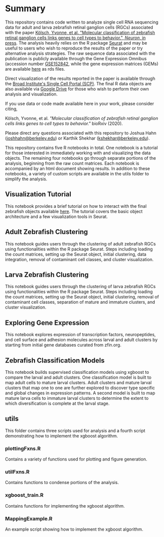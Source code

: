# Summary
This repository contains code written to analyze single cell RNA sequencing data for adult and larva zebrafish retinal ganglion cells (RGCs) associated with the paper [Kölsch, Yvonne, et al. "Molecular classification of zebrafish retinal ganglion cells links genes to cell types to behavior.", *Neuron*, in press](https://www.biorxiv.org/content/10.1101/2020.07.29.226050v1.full.pdf). The analysis heavily relies on the R package [Seurat](https://github.com/satijalab/seurat) and may be useful to users who wish to reproduce the results of the paper or try alternative analysis strategies. The raw sequence data associated with the publication is publicly available through the Gene Expression Omnibus (accession number [GSE152842](https://www.ncbi.nlm.nih.gov/geo/query/acc.cgi?acc=GSE152842), while the gene expression matrices (GEMs) are available [here](https://drive.google.com/drive/folders/1baRKtDkD4d8-6tG8P9v8VcjtUDpWeq5m) as rds files. 

Direct visualization of the results reported in the paper is available through the [Broad Institute's Single Cell Portal (SCP)](https://singlecell.broadinstitute.org/single_cell/study/SCP992/molecular-classification-of-zebrafish-retinal-ganglion-cells-links-single-genes-to-behavior). The final R data objects are also available via [Google Drive](https://drive.google.com/drive/folders/1hrzdSCaBWHxlWq41ViZNG85qNSJOBgyV?usp=sharing) for those who wish to perform their own analysis and visualization.

If you use data or code made available here in your work, please consider citing,

Kölsch, Yvonne, et al. *"Molecular classification of zebrafish retinal ganglion cells links genes to cell types to behavior."* bioRxiv (2020).

Please direct any questions associated with this repository to Joshua Hahn ([joshhahn@berkeley.edu](mailto:joshhahn@berkeley.edu)) or Karthik Shekhar ([kshekhar@berkeley.edu](mailto:kshekhar@berkeley.edu)). 


This repository contains five R notebooks in total. One notebook is a tutorial for those interested in immediately working with and visualizing the data objects. The remaining four notebooks go through separate portions of the analysis, beginning from the raw count matrices. Each notebook is accompanied by an html document showing results. In addition to these notebooks, a variety of custom scripts are available in the utils folder to simplify the analysis.

## Visualization Tutorial
This notebook provides a brief tutorial on how to interact with the final zebrafish objects available [here](https://drive.google.com/drive/folders/1hrzdSCaBWHxlWq41ViZNG85qNSJOBgyV?usp=sharing). The tutorial covers the basic object architecture and a few visualization tools in Seurat.

## Adult Zebrafish Clustering
This notebook guides users through the clustering of adult zebrafish RGCs using functionalities within the R package Seurat. Steps including loading the count matrices, setting up the Seurat object, initial clustering, data integration, removal of contaminant cell classes, and cluster visualization.

## Larva Zebrafish Clustering
This notebook guides users through the clustering of larva zebrafish RGCs using functionalities within the R package Seurat. Steps including loading the count matrices, setting up the Seurat object, initial clustering, removal of contaminant cell classes, separation of mature and immature clusters, and cluster visualization.

## Exploring Gene Expression
This notebook explores expression of transcription factors, neuropeptides, and cell surface and adhesion molecules across larval and adult clusters by starting from initial gene databases curated from zfin.org.

## Zebrafish Classification Models
This notebook builds supervised classification models using xgboost to compare the larval and adult clusters. One classification model is built to map adult cells to mature larval clusters. Adult clusters and mature larval clusters that map one to one are further explored to discover type specific and global changes in expression patterns. A second model is built to map mature larva cells to immature larval clusters to determine the extent to which diversification is complete at the larval stage.

## utils 
This folder contains three scripts used for analysis and a fourth script demonstrating how to implement the xgboost algorithm.

### plottingFxns.R
Contains a variety of functions used for plotting and figure generation.
### utilFxns.R
Contains functions to condense portions of the analysis.
### xgboost_train.R
Contains functions for implementing the xgboost algorithm.
### MappingExample.R
An example script showing how to implement the xgboost algorithm.

